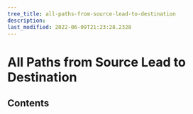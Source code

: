 ```yaml
---
tree_title: all-paths-from-source-lead-to-destination
description: 
last_modified: 2022-06-09T21:23:28.2328
---
```


# All Paths from Source Lead to Destination

## Contents
